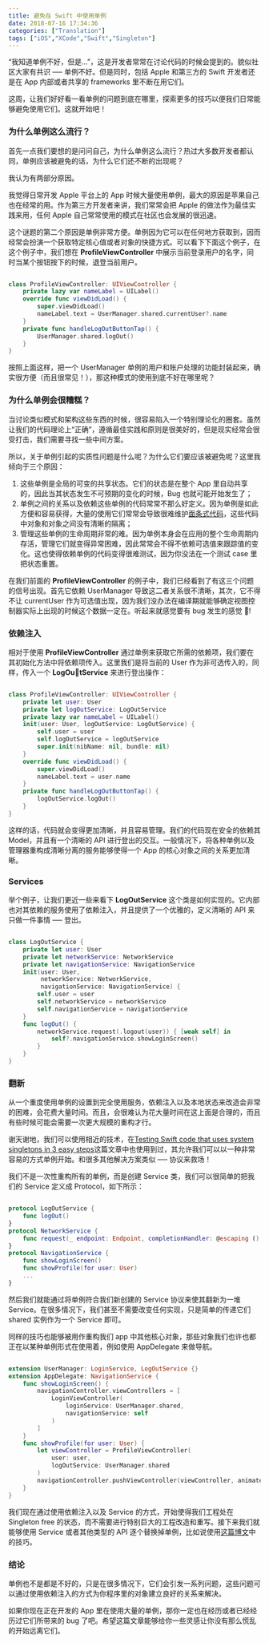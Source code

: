 ```yaml
---
title: 避免在 Swift 中使用单例
date: 2018-07-16 17:34:36
categories: ["Translation"]
tags: ["iOS","XCode","Swift","Singleton"]
---
```


“我知道单例不好，但是...”，这是开发者常常在讨论代码的时候会提到的。貌似社区大家有共识 ── 单例不好。但是同时，包括 Apple 和第三方的 Swift 开发者还是在 App 内部或者共享的 frameworks 里不断在用它们。

这周，让我们好好看一看单例的问题到底在哪里，探索更多的技巧以便我们日常能够避免使用它们。这就开始吧！

### 为什么单例这么流行？

首先一点我们要想的是问问自己，为什么单例这么流行？热过大多数开发者都认同，单例应该被避免的话，为什么它们还不断的出现呢？

我认为有两部分原因。

我觉得日常开发 Apple 平台上的 App 时候大量使用单例，最大的原因是苹果自己也在经常的用。作为第三方开发者来讲，我们常常会把 Apple 的做法作为最佳实践来用，任何 Apple 自己常常使用的模式在社区也会发展的很迅速。

这个谜题的第二个原因是单例非常方便。单例因为它可以在任何地方获取到，因而经常会扮演一个获取特定核心值或者对象的快捷方式。可以看下下面这个例子，在这个例子中，我们想在 **ProfileViewController** 中展示当前登录用户的名字，同时当某个按钮按下的时候，退登当前用户。


``` Swift

class ProfileViewController: UIViewController {
    private lazy var nameLabel = UILabel()
    override func viewDidLoad() {
        super.viewDidLoad()
        nameLabel.text = UserManager.shared.currentUser?.name
    }
    private func handleLogOutButtonTap() {
        UserManager.shared.logOut()
    }
}

```

按照上面这样，把一个 UserManager 单例的用户和账户处理的功能封装起来，确实很方便（而且很常见！），那这种模式的使用到底不好在哪里呢？

### 为什么单例会很糟糕？

当讨论类似模式和架构这些东西的时候，很容易陷入一个特别理论化的圈套。虽然让我们的代码理论上“正确”，遵循最佳实践和原则是很美好的，但是现实经常会很受打击，我们需要寻找一些中间方案。

所以，关于单例引起的实质性问题是什么呢？为什么它们要应该被避免呢？这里我倾向于三个原因：

1. 这些单例是全局的可变的共享状态。它们的状态是在整个 App 里自动共享的，因此当其状态发生不可预期的变化的时候，Bug 也就可能开始发生了；
2. 单例之间的关系以及依赖这些单例的代码常常不那么好定义。因为单例是如此方便和容易获得，大量的使用它们常常会导致很难维护[面条式代码](https://zh.wikipedia.org/wiki/%E9%9D%A2%E6%9D%A1%E5%BC%8F%E4%BB%A3%E7%A0%81)，这些代码中对象和对象之间没有清晰的隔离；
3. 管理这些单例的生命周期非常的难。因为单例本身会在应用的整个生命周期内存活，管理它们就变得异常困难，因此常常会不得不依赖可选值来跟踪值的变化。这也使得依赖单例的代码变得很难测试，因为你没法在一个测试 case 里把状态重置。

在我们前面的 **ProfileViewController** 的例子中，我们已经看到了有这三个问题的信号出现。首先它依赖 UserManager 导致这二者关系很不清晰，其次，它不得不让 currentUser 作为可选值出现，因为我们没办法在编译期就能够确定视图控制器实际上出现的时候这个数据一定在。听起来就感觉要有 bug 发生的感觉 😬!


### 依赖注入

相对于使用 **ProfileViewController** 通过单例来获取它所需的依赖项，我们要在其初始化方法中将依赖项传入。这里我们是将当前的 User 作为非可选传入的，同样，传入一个 **LogOutService** 来进行登出操作：


```Swift

class ProfileViewController: UIViewController {
    private let user: User
    private let logOutService: LogOutService
    private lazy var nameLabel = UILabel()
    init(user: User, logOutService: LogOutService) {
        self.user = user
        self.logOutService = logOutService
        super.init(nibName: nil, bundle: nil)
    }
    override func viewDidLoad() {
        super.viewDidLoad()
        nameLabel.text = user.name
    }
    private func handleLogOutButtonTap() {
        logOutService.logOut()
    }
}

```

这样的话，代码就会变得更加清晰，并且容易管理。我们的代码现在安全的依赖其 Model，并且有一个清晰的 API 进行登出的交互。一般情况下，将各种单例以及管理器重构成清晰分离的服务能够使得一个 App 的核心对象之间的关系更加清晰。

### Services

举个例子，让我们更近一些来看下 **LogOutService** 这个类是如何实现的。它内部也对其依赖的服务使用了依赖注入，并且提供了一个优雅的，定义清晰的 API 来只做一件事情 ── 登出。

``` Swift

class LogOutService {
    private let user: User
    private let networkService: NetworkService
    private let navigationService: NavigationService
    init(user: User,
         networkService: NetworkService,
         navigationService: NavigationService) {
        self.user = user
        self.networkService = networkService
        self.navigationService = navigationService
    }
    func logOut() {
        networkService.request(.logout(user)) { [weak self] in
            self?.navigationService.showLoginScreen()
        }
    }
}

```

### 翻新

从一个重度使用单例的设置到完全使用服务，依赖注入以及本地状态来改造会非常的困难，会花费大量时间。而且，会很难认为花大量时间在这上面是合理的，而且有些时候可能会需要一次更大规模的重构才行。

谢天谢地，我们可以使用相近的技术，在[Testing Swift code that uses system singletons in 3 easy steps](https://www.swiftbysundell.com/posts/testing-swift-code-that-uses-system-singletons-in-3-easy-steps)这篇文章中也使用到过，其允许我们可以以一种非常容易的方式单例开始。和很多其他解决方案类似 ── 协议来救场！

我们不是一次性重构所有的单例，而是创建 Service 类，我们可以很简单的把我们的 Service 定义成 Protocol，如下所示：


``` Swift

protocol LogOutService {
    func logOut()
}
protocol NetworkService {
    func request(_ endpoint: Endpoint, completionHandler: @escaping () -> Void)
}
protocol NavigationService {
    func showLoginScreen()
    func showProfile(for user: User)
    ...
}

```

然后我们就能通过将单例符合我们新创建的 Service 协议来使其翻新为一堆 Service。在很多情况下，我们甚至不需要改变任何实现，只是简单的传递它们 shared 实例作为一个 Service 即可。

同样的技巧也能够被用作重构我们 app 中其他核心对象，那些对象我们也许也都正在以某种单例形式在使用着，例如使用 AppDelegate 来做导航。


``` Swift

extension UserManager: LoginService, LogOutService {}
extension AppDelegate: NavigationService {
    func showLoginScreen() {
        navigationController.viewControllers = [
            LoginViewController(
                loginService: UserManager.shared,
                navigationService: self
            )
        ]
    }
    func showProfile(for user: User) {
        let viewController = ProfileViewController(
            user: user,
            logOutService: UserManager.shared
        )
        navigationController.pushViewController(viewController, animated: true)
    }
}

```

我们现在通过使用依赖注入以及 Service 的方式，开始使得我们工程处在 Singleton free 的状态，而不需要进行特别巨大的工程改造和重写。接下来我们就能够使用 Service 或者其他类型的 API 逐个替换掉单例，比如说使用[这篇博文](https://www.swiftbysundell.com/posts/replacing-legacy-code-using-swift-protocols)中的技巧。

### 结论

单例也不是都是不好的，只是在很多情况下，它们会引发一系列问题，这些问题可以通过使用依赖注入的方式为你程序里的对象建立良好的关系来解决。

如果你现在正在开发的 App 里在使用大量的单例，那你一定也在经历或者已经经历过它们所带来的 bug 了吧。希望这篇文章能够给你一些灵感让你没有那么慌乱的开始远离它们。









